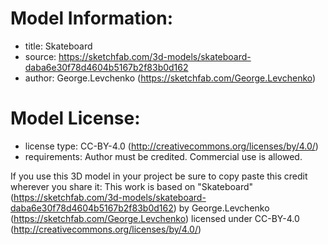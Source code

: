 # Model Information:
* title:	Skateboard
* source:	https://sketchfab.com/3d-models/skateboard-daba6e30f78d4604b5167b2f83b0d162
* author:	George.Levchenko (https://sketchfab.com/George.Levchenko)

# Model License:
* license type:	CC-BY-4.0 (http://creativecommons.org/licenses/by/4.0/)
* requirements:	Author must be credited. Commercial use is allowed.

If you use this 3D model in your project be sure to copy paste this credit wherever you share it:
This work is based on "Skateboard" (https://sketchfab.com/3d-models/skateboard-daba6e30f78d4604b5167b2f83b0d162) by George.Levchenko (https://sketchfab.com/George.Levchenko) licensed under CC-BY-4.0 (http://creativecommons.org/licenses/by/4.0/)